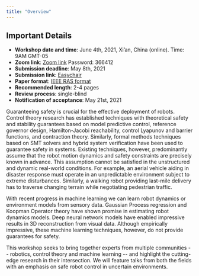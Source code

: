 ```yaml
---
title: "Overview"
---
```


## Important Details

* **Workshop date and time**: June 4th, 2021, Xi’an, China (online). Time: 9AM GMT-05
* **Zoom link**: [Zoom link](https://ucsd.zoom.us/j/93927093887?pwd=UUw0SC8wd2dOUVpVQlQxcC9uZGozZz09) Password: 366412
* **Submission deadline**: May 8th, 2021
* **Submission link**: [Easychair](https://easychair.org/conferences/?conf=sclicra2021)
* **Paper format**: [IEEE RAS format](http://ras.papercept.net/conferences/support/support.php)
* **Recommended length**: 2-4 pages
* **Review process**: single-blind
* **Notification of acceptance**: May 21st, 2021

Guaranteeing safety is crucial for the effective deployment of robots. Control theory research has established techniques with theoretical safety and stability guarantees based on model predictive control, reference governor design, Hamilton-Jacobi reachability, control Lyapunov and barrier functions, and contraction theory. Similarly, formal methods techniques based on SMT solvers and hybrid system verification have been used to guarantee safety in systems. Existing techniques, however, predominantly assume that the robot motion dynamics and safety constraints are precisely known in advance. This assumption cannot be satisfied in the unstructured and dynamic real-world conditions. For example, an aerial vehicle aiding in disaster response must operate in an unpredictable environment subject to extreme disturbances. Similarly, a walking robot providing last-mile delivery has to traverse changing terrain while negotiating pedestrian traffic.

With recent progress in machine learning we can learn robot dynamics or environment models from sensory data. Gaussian Process regression and Koopman Operator theory have shown promise in estimating robot dynamics models. Deep neural network models have enabled impressive results in 3D reconstruction from visual data. Although empirically impressive, these machine learning techniques, however, do not provide guarantees for safety.

This workshop seeks to bring together experts from multiple communities -- robotics, control theory and machine learning -- and highlight the cutting-edge research in their intersection. We will feature talks from both the fields with an emphasis on safe robot control in uncertain environments.
